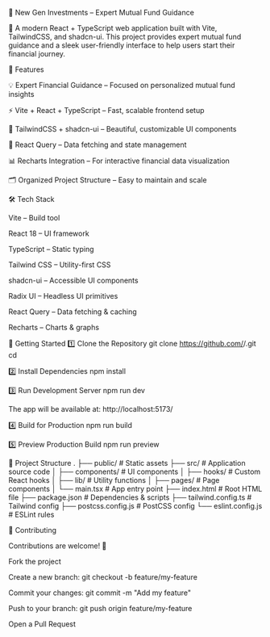 🏦 New Gen Investments – Expert Mutual Fund Guidance

🚀 A modern React + TypeScript web application built with Vite, TailwindCSS, and shadcn-ui.
This project provides expert mutual fund guidance and a sleek user-friendly interface to help users start their financial journey.

📌 Features

💡 Expert Financial Guidance – Focused on personalized mutual fund insights

⚡ Vite + React + TypeScript – Fast, scalable frontend setup

🎨 TailwindCSS + shadcn-ui – Beautiful, customizable UI components

🔄 React Query – Data fetching and state management

📊 Recharts Integration – For interactive financial data visualization

🗂️ Organized Project Structure – Easy to maintain and scale

🛠️ Tech Stack

Vite
 – Build tool

React 18
 – UI framework

TypeScript
 – Static typing

Tailwind CSS
 – Utility-first CSS

shadcn-ui
 – Accessible UI components

Radix UI
 – Headless UI primitives

React Query
 – Data fetching & caching

Recharts
 – Charts & graphs

🚀 Getting Started
1️⃣ Clone the Repository
git clone https://github.com/<your-username>/<your-repo-name>.git
cd <your-repo-name>

2️⃣ Install Dependencies
npm install

3️⃣ Run Development Server
npm run dev


The app will be available at: http://localhost:5173/

4️⃣ Build for Production
npm run build

5️⃣ Preview Production Build
npm run preview

📂 Project Structure
.
├── public/              # Static assets
├── src/                 # Application source code
│   ├── components/      # UI components
│   ├── hooks/           # Custom React hooks
│   ├── lib/             # Utility functions
│   ├── pages/           # Page components
│   └── main.tsx         # App entry point
├── index.html           # Root HTML file
├── package.json         # Dependencies & scripts
├── tailwind.config.ts   # Tailwind config
├── postcss.config.js    # PostCSS config
└── eslint.config.js     # ESLint rules

🤝 Contributing

Contributions are welcome! 🎉

Fork the project

Create a new branch: git checkout -b feature/my-feature

Commit your changes: git commit -m "Add my feature"

Push to your branch: git push origin feature/my-feature

Open a Pull Request
